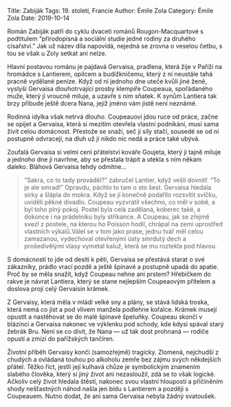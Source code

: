Title: Zabiják
Tags: 19. století, Francie
Author: Émile Zola
Category: Émile Zola
Date: 2019-10-14

Román Zabiják patří do cyklu dvaceti románů Rougon-Macquartové s podtitulem “přírodopisná a sociální studie jedné rodiny za druhého císařství.” Jak už název díla napovídá, nejedná se zrovna o veselou četbu, s tou se však u Zoly setkat ani nelze.

Hlavní postavou románu je pajdavá Gervaisa, pradlena, která žije v Paříži na hromádce s Lantierem, opilcem a budižkničemu, který z ní neustále tahá pracně vydělané peníze. Když od ní jednoho dne uteče kvůli jiné ženě, vyslyší Gervaisa dlouhotrvající prosby klempíře Coupeaua, spořádaného muže, který ji vroucně miluje, a uzavře s ním sňatek. K synům Lantiera tak brzy přibude ještě dcera Nana, jejíž jméno vám jistě není neznámé.

Rodinná idylka však netrvá dlouho. Coupeauovi jdou ruce od práce, začne se opíjet a Gervaisa, která si mezitím otevřela vlastní podnikání, musí sama živit celou domácnost. Přestože se snaží, seč jí síly stačí, sousedé se od ní postupně odvracejí, na dluh už jí nikdo nic nedá a práce také ubývá.

Zoufalá Gervaisa si velmi cení přátelství kováře Goujeta, který ji tajně miluje a jednoho dne jí navrhne, aby se přestala trápit a utekla s ním někam daleko. Bláhová Gervaisa tehdy odmítne…


> ”Sakra, co to tady prováděl?” zabručel Lantier, když vešli dovnitř. “To je ale smrad!”
> Opravdu, páchlo to tam o sto šest. Gervaisa hledala sirky a šlápla do mokra. Když se jí konečně podařilo rozsvítit svíčku, uviděli pěkné divadlo. Coupeau vyzvrátil všechno, co měl v sobě, a byl toho plný pokoj. Postel byla celá zadělaná, koberec také, a dokonce i na prádelníku byly stříkance. A Coupeau, jak se zřejmě svezl z postele, na kterou ho Poisson hodil, chrápal na zemi uprostřed vlastních výkalů.Válel se v tom jako prase, jednu tvář měl celou zamazanou, vydechoval otevřenými ústy smrdutý dech a prošedivělými vlasy vymetal kaluž, která se mu roztekla pod hlavou.

S domácností to jde od desíti k pěti, Gervaisa se přestává starat o své zákazníky, prádlo vrací pozdě a ještě špinavé a postupně upadá do apatie. Proč by se měla snažit, když Coupeau nehne ani prstem? Hřebíčkem do rakve je návrat Lantiera, který se stane nejlepším Coupeaovým přítelem a doslova projí celý Gervaisin krámek.

Z Gervaisy, která měla v mládí velké sny a plány, se stává lidská troska, která nemá co jíst a pod vlivem manžela podlehne kořalce. Krámek musejí opustit a nastěhovat se do malé špinavé špeluňky. Coupeau skončí v blázinci a Gervaisa nakonec ve výklenku pod schody, kde kdysi spával starý žebrák Bru. Není se co divit, že Nana — už tak dost prohnaná — rodiče opustí a zmizí do pařížských tančíren.

Životní příběh Gervaisy končí (samozřejmě) tragicky. Zlomená, nejchudší z chudých a ovládaná touhou po alkoholu zemře bez zájmu svých někdejších přátel. Těžko říct, jestli její kulhavá chůze je symbolickým znamením slabého člověka, který si jiný život ani nezasloužil, zdá se to však logické. Ačkoliv celý život hledala štěstí, nakonec svou vlastní hloupostí a přičiněním shody nešťastných náhod našla jen bídu s Lantierem a později s Coupeauem. Nutno dodat, že ani sama Gervaisa nebyla žádný svatoušek.



